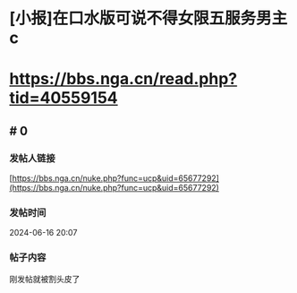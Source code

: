 # [小报]在口水版可说不得女限五服务男主c
# https://bbs.nga.cn/read.php?tid=40559154

## \# 0
### 发帖人链接
[https://bbs.nga.cn/nuke.php?func=ucp&uid=65677292](https://bbs.nga.cn/nuke.php?func=ucp&uid=65677292)
### 发帖时间
2024-06-16 20:07
### 帖子内容
刚发帖就被割头皮了
